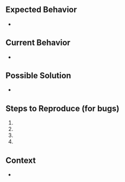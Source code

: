## Expected Behavior
<!--- If you're describing a bug, tell us what should happen -->
<!--- If you're suggesting a change/improvement, tell us how it should work -->
-

## Current Behavior
<!--- If describing a bug, tell us what happens instead of the expected behavior -->
<!--- If suggesting a change/improvement, explain the difference from current behavior -->
-

## Possible Solution
<!--- Not obligatory, but suggest a fix/reason for the bug, -->
<!--- or ideas how to implement the addition or change -->
-

## Steps to Reproduce (for bugs)
<!--- Provide a link to a live example, or an unambiguous set of steps to -->
<!--- reproduce this bug. Include code to reproduce, if relevant -->
1.
2.
3.
4.

## Context
<!--- How has this issue affected you? What are you trying to accomplish? -->
<!--- Providing context helps us come up with a solution that is most useful in the real world -->
-
